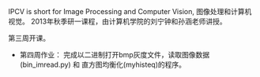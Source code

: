 IPCV is short for Image Processing and Computer Vision, 图像处理和计算机视觉。
2013年秋季研一课程，由计算机学院的刘宁钟和孙涵老师讲授。

第三周开课。

* 第四周作业：
完成以二进制打开bmp灰度文件，读取图像数据(bin_imread.py) 和 直方图均衡化(myhisteq)的程序。